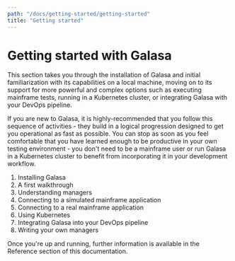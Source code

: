 ```yaml
---
path: "/docs/getting-started/getting-started"
title: "Getting started"
---
```

# Getting started with Galasa
This section takes you through the installation of Galasa and initial familiarization with its capabilities on a local machine, moving on to its support for more powerful and complex options such as executing mainframe tests, running in a Kubernetes cluster, or integrating Galasa with your DevOps pipeline.

If you are new to Galasa, it is highly-recommended that you follow this sequence of activities - they build in a logical progression designed to get you operational as fast as possible. You can stop as soon as you feel comfortable that you have learned enough to be productive in your own testing environment - you don't need to be a mainframe user or run Galasa in a Kubernetes cluster to benefit from incorporating it in your development workflow.

1. Installing Galasa
1. A first walkthrough
1. Understanding managers
1. Connecting to a simulated mainframe application
1. Connecting to a real mainframe application
1. Using Kubernetes
1. Integrating Galasa into your DevOps pipeline
1. Writing your own managers

Once you're up and running, further information is available in the Reference section of this documentation.


